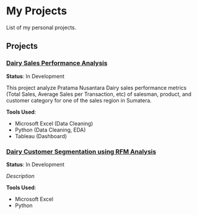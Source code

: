 # My Projects
List of my personal projects.

## Projects
### [Dairy Sales Performance Analysis](https://github.com/raihan-fauzan/dairy-sales-performance-analysis)
**Status**: In Development

This project analyze Pratama Nusantara Dairy sales performance metrics (Total Sales, Average Sales per Transaction, etc) of salesman, product, and customer category for one of the sales region in Sumatera.

**Tools Used**:
- Microsoft Excel (Data Cleaning)
- Python (Data Cleaning, EDA)
- Tableau (Dashboard)

### [Dairy Customer Segmentation using RFM Analysis](https://github.com/raihan-fauzan/customer-segmentation-analysis)

**Status**: In Development

_Description_

**Tools Used**:
- Microsoft Excel
- Python
